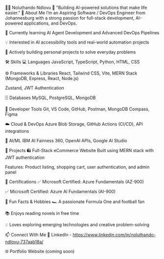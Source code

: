 👩‍💻 Noluthando Ndlovu
🚀 "Building AI-powered solutions that make life easier."
👋 About Me
I’m an Aspiring Software / DevOps Engineer from Johannesburg with a strong passion for full-stack development, AI-powered applications, and DevOps.

🎯 Currently learning AI Agent Development and Advanced DevOps Pipelines

💡 Interested in AI accessibility tools and real-world automation projects

🌱 Actively building personal projects to solve everyday problems

🛠️ Skills
💻 Languages
JavaScript, TypeScript, Python, HTML, CSS

⚙️ Frameworks & Libraries
React, Tailwind CSS, Vite, MERN Stack (MongoDB, Express, React, Node.js)

Zustand, JWT Authentication

🗄️ Databases
MySQL, PostgreSQL, MongoDB

🔧 Developer Tools
Git, VS Code, GitHub, Postman, MongoDB Compass, Figma

☁️ Cloud & DevOps
Azure Blob Storage, GitHub Actions (CI/CD), API integrations

🤖 AI/ML
IBM AI Fairness 360, OpenAI APIs, Google AI Studio

📂 Projects
🛍️ Full-Stack eCommerce Website
Built using MERN stack with JWT authentication

Features: Product listing, shopping cart, user authentication, and admin panel

📜 Certifications
✅ Microsoft Certified: Azure Fundamentals (AZ-900)

✅ Microsoft Certified: Azure AI Fundamentals (AI-900)

🎉 Fun Facts & Hobbies
🏎️ A passionate Formula One and football fan

📚 Enjoys reading novels in free time

💡 Loves exploring emerging technologies and creative problem-solving


📫 Connect With Me
💼 LinkedIn - https://www.linkedin.com/in/noluthando-ndlovu-737aab18a/

🌐 Portfolio Website (coming soon)

